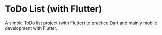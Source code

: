 # ToDo List (with Flutter)

A simple ToDo list project (with Flutter) to practice Dart and mainly mobile development with Flutter.
